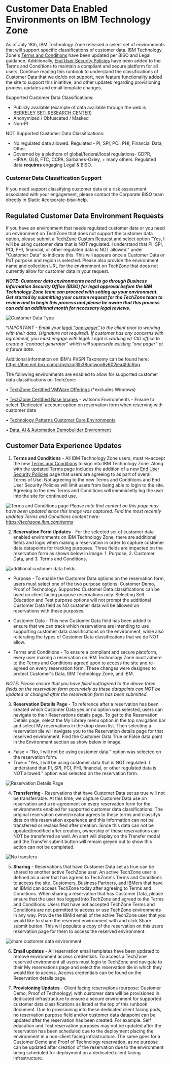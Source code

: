 
# Customer Data Enabled Environments on IBM Technology Zone

As of July 18th, IBM Technology Zone released a select set of environments that will support specific classifications of customer data. IBM Technology Zone's [Terms and Conditions](https://techzone.ibm.com/terms) have been updated per BISO and Legal guidance. Additionally, [End User Security Policies](https://techzone.ibm.com/terms/securitypolicy) have been added to the Terms and Conditions to maintain a compliant and secure platform for all users. Continue reading this runbook to understand the classifications of Customer Data that we do/do not support, new feature functionality added the site to support this iniatitive, and other updates regarding provisioning process updates and email template changes. 

Supported Customer Data Classifications:
- Publicly available (example of data available through the web is [BERKELEY SETI RESEARCH CENTER](https://seti.berkeley.edu/listen/data.html))
- Anonymized / Obfuscated / Masked
- Non-PI

NOT Supported Customer Data Classifications: 
- No regulated data allowed. Regulated - PI, SPI, PCI, PHI, Financial Data, Other.
- Governed by a plethora of global/federal/local regulations- GDPR, HIPAA, GLB, FTC, CCPA, Sarbanes-Oxley, + many others. Regulated data **requires** engaging Legal & BISO. 

### Customer Data Classification Support
If you need support classifying customer data or a risk assessment associated with your engagement, please contact the Corporate BISO team directly in Slack: #corporate-biso-help. 

## Regulated Customer Data Environment Requests

If you have an environment that needs regulated customer data or you need an environment on TechZone that does not support the customer data option, please submit a [TechZone Custom Request](https://ibm.biz/custom-techzone-requests) and select option "Yes, I will be using customer data that is NOT regulated. I understand that PI, SPI, PCI, PHI, financial, or other regulated data is NOT allowed." under "Customer Data" to indicate this. This will appears once a Customer Data or PoT purpose and region is selected. Please also provide the environment name and collection URL for the environment on TechZone that does not currently allow for customer data in your request. 

_**NOTE: Customer data environments need to go through Business Information Security Office (BISO) for legal approval before the IBM Technology Zone team can proceed with setting up your environment. Get started by submitting your custom request for the TechZone team to review and to begin this process and please be aware that this process can add an additional month for necessary legal reviews.**_

![Customer Data Type](https://raw.githubusercontent.com/IBM/itz-support-public/9d6a3b7e1ff4d9bfb294a540092012cf739515f3/IBM-Technology-Zone/IBM-Technology-Zone-Runbooks/Images/CRcustomerdata.png)

**IMPORTANT - Email your [legal "one-pager"](https://www.ibm.com/support/customer/csol/terms/internal/?id=Z126-9237&cc=us&lc=en#detail-document) to the client prior to working with their data. (*signature not required). If customer has any concerns with agreement, you must engage with legal. Legal is working w/ CIO office to create a “contract generator” which will supersede existing “one pager” at a future date.**

Additional information on IBM's PI/SPI Taxonomy can be found here: https://ibm.ent.box.com/s/pshzqj3lh38uqlwog6v602jea4tdc9qq

The following environments are enabled to allow for supported customer data classifications on TechZone: 

• [TechZone Certified VMWare Offerings](https://techzone.ibm.com/collection/tech-zone-certified-base-images/journey-vmware-on-ibm-cloud-environments) (*excludes Windows)

• [TechZone Certified Base Images](https://techzone.ibm.com/collection/tech-zone-certified-base-images/journey-watsonx) - watsonx Environments - Ensure to select 'Dedicated' account option on reservation form when reserving with customer data

• [Technology Patterns Customer Care Environments](https://techzone.ibm.com/collection/technology-patterns/journey-ai-assistants)

• [Data, AI & Automation Demobuilder Environment](https://techzone.ibm.com/collection/data-ai--automation-demobuilder/environments)



## Customer Data Experience Updates

1. **Terms and Conditions** - All IBM Technology Zone users, must re-accept the new [Terms and Conditions](https://techzone.ibm.com/terms) to sign into IBM Technology Zone. Along with the updated Terms page includes the addition of a new [End User Security Policies](https://techzone.ibm.com/terms/securitypolicy) page that users are agreeing to as part of overall Terms of Use. Not agreeing to the new Terms and Conditions and End User Security Policies will limit users from being able to login to the site. Agreeing to the new Terms and Conditions will immmidietly log the user into the site for continued use. 

![Terms and Conditions page](https://github.com/IBM/itz-support-public/blob/main/IBM-Technology-Zone/IBM-Technology-Zone-Runbooks/Images/TermsConditions.png)
*Please note that content on this page may have been updated since this image was captured.*
*Find the most recently updated Terms and Conditions content here: https://techzone.ibm.com/terms*

2. **Reservation Form Updates** - For the selected set of customer data enabled environments on IBM Technology Zone, there are additional fields and logic when making a reservation in order to capture customer data datapoints for tracking purposes. Three fields are impacted on the reservation form as shown below in image: 1. Purpose, 2. Customer Data, and 3. Terms and Conditions. 

![additional customer data fields](https://github.com/IBM/itz-support-public/blob/main/IBM-Technology-Zone/IBM-Technology-Zone-Runbooks/Images/Additional_customerdataFields.png)

- Purpose - To enable the Customer Data options on the reservation form, users must select one of the two purpose options: Customer Demo, Proof of Technology. Supported Customer Data classifications can be used on client facing purpose reservations only. Selecting Self Education and Test purpose options will not prompt the additional Customer Data field as NO customer data will be allowed on reservations with these purposes. 

- Customer Data - This new Customer Data field has been added to ensure that we can track which reservations are intending to use supporting customer data classifications on the environment, while also reiterating the types of Customer Data classifications that we do NOT allow. 

- Terms and Conditions - To ensure a compliant and secure platoform, every user making a reservation on IBM Technology Zone must adhere to the Terms and Conditions agreed upon to access the site and re-agreed on every reservation form. These changes were designed to protect Customer's Data, IBM Technology Zone, and IBM.  

*NOTE: Please ensure that you have filled out/agreed to the above three fields on the reservation form accurately as these datapoints can NOT be updated or changed after the reservation form has been submitted.* 

3. **Reservation Details Page** - To reference after a reservation has been created which Customer Data yes or no option was selected, users can navigate to their Reservations details page. To get to the Reservation Details page, select the My Library menu option in the top navigation bar and select My reservations in the drop down list. Then selecting a reservation tile will navigate you to the Reservation details page for that reserved environment. Find the Customer Data True or False data point in the Environment section as show below in image. 

- False = "No, I will not be using customer data." option was selected on the reservation form.
- True = "Yes, I will be using customer data that is NOT regulated. I understand that PI, SPI, PCI, PHI, financial, or other regulated data is NOT allowed." option was selected on the reservation form. 

![Reservation Details Page](https://github.com/IBM/itz-support-public/blob/main/IBM-Technology-Zone/IBM-Technology-Zone-Runbooks/Images/reservationdetailspage.png)

4. **Transferring** - Reservations that have Customer Data set as true will not be transferrable. At this time, we capture Customer Data use on reservation and a re-agreement on every reservation form for the environments enabled for supported customer data classifications. The original reservation owner/creator agrees to these terms and classifys data on this reservation experience and this information can not be transferred or reclassified after creation. Since this data can not be updated/modified after creation, ownership of these reservations can NOT be transferred as well. An alert will display on the Transfer modal and the Transfer submit button will remain greyed out to show this action can not be completed. 

![No transfers](https://github.com/IBM/itz-support-public/blob/main/IBM-Technology-Zone/IBM-Technology-Zone-Runbooks/Images/NOTransfer.png)

5. **Sharing** - Reservations that have Customer Data set as true can be shared to another active TechZone user. An active TechZone user is defined as a user that has agreed to TechZone's Terms and Conditions to access the site. Customers, Business Partners, and IBMers that have an IBMid can access TechZone today after agreeing to Terms and Conditions. When sharing a reservation that has Customer Data, please ensure that the user has logged into TechZone and agreed to the Terms and Conditions. Users that have not accepted TechZone Terms and Conditions are not permitted to access or use TechZone environments in any way. Provide the IBMid email of the active TechZone user that you would like to share the reserved environment with and click Share submit button. This will populate a copy of the reservation on this users reservation page for them to access the reserved environment.

![share customer data environment](https://github.com/IBM/itz-support-public/blob/main/IBM-Technology-Zone/IBM-Technology-Zone-Runbooks/Images/Share_customer_data.png)

6. **Email updates** - All reservation email templates have been updated to remove environment access credentials. To access a TechZone reserved environment all users must login to TechZone and navigate to their My reservations page and select the reservation tile in which they would like to access. Access credentials can be found on the Reservation details page.

7. **Provisioning Updates** - Client facing reservations (purpose: Customer Demo, Proof of Technology) with customer data will be provisioned in dedicated infrastructure to ensure a secure environment for supported customer data classifications as listed at the top of this runbook document. Due to provisioning into these dedicated client facing pods, no reservation purpose field and/or customer data datapoint can be updated after the reservation has been created. For example: Self education and Test reservation purposes may not be updated after the reservation has been scheduled due to the deployment placing the environment in a non-client facing infrastructure. The same goes for a Customer Demo and Proof of Technology reservation, as no purpose can be updated after creation of the reservation due to the environment being scheduled for deployment on a dedicated client facing infrastructure.
